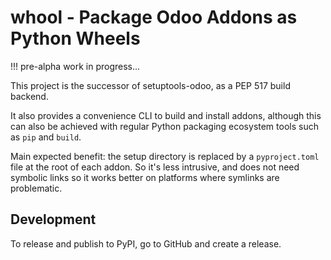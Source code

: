 # whool - Package Odoo Addons as Python Wheels

!!! pre-alpha work in progress...

This project is the successor of setuptools-odoo, as a PEP 517 build backend.

It also provides a convenience CLI to build and install addons, although
this can also be achieved with regular Python packaging ecosystem tools
such as `pip` and `build`.

Main expected benefit: the setup directory is replaced by
a `pyproject.toml` file at the root of each addon. So it's less intrusive,
and does not need symbolic links so it works better on platforms where
symlinks are problematic.

## Development

To release and publish to PyPI, go to GitHub and create a release.
